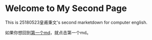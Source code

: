 # Welcome to My Second Page

This is 25180523皇甫秉文's second marketdown for computer english.

如果你想回到[第一个md](./README.md)，就点击第一个md。

